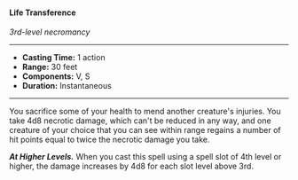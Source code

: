 #### Life Transference
*3rd-level necromancy*
___
- **Casting Time:** 1 action
- **Range:** 30 feet
- **Components:** V, S
- **Duration:** Instantaneous
---
You sacrifice some of your health to mend another creature's injuries. You take 4d8 necrotic damage, which can't be reduced in any way, and one creature of your choice that you can see within range regains a number of hit points equal to twice the necrotic damage you take.

***At Higher Levels.*** When you cast this spell using a spell slot of 4th level or higher, the damage increases by 4d8 for each slot level above 3rd.